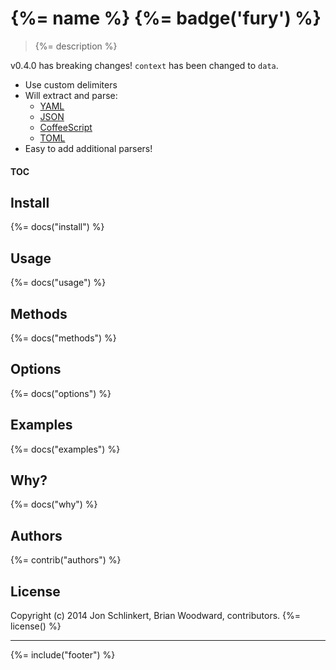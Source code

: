 # {%= name %} {%= badge('fury') %}

> {%= description %}

v0.4.0 has breaking changes! `context` has been changed to `data`.

* Use custom delimiters
* Will extract and parse:
  * [YAML](http://github.com/nodeca/js-yaml)
  * [JSON](http://en.wikipedia.org/wiki/Json)
  * [CoffeeScript](http://coffeescript.org)
  * [TOML](http://github.com/mojombo/toml)
* Easy to add additional parsers!

#### TOC

<!-- toc -->

## Install
{%= docs("install") %}

## Usage
{%= docs("usage") %}

## Methods
{%= docs("methods") %}

## Options
{%= docs("options") %}

## Examples
{%= docs("examples") %}

## Why?
{%= docs("why") %}

## Authors
{%= contrib("authors") %}

## License
Copyright (c) 2014 Jon Schlinkert, Brian Woodward, contributors.
{%= license() %}

***

{%= include("footer") %}